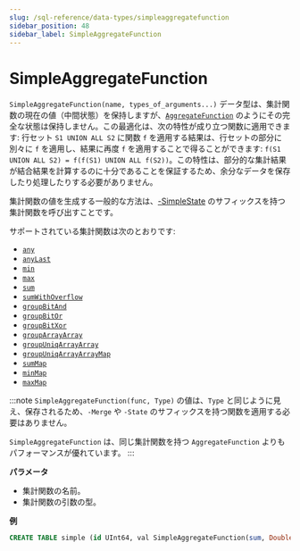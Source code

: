 ```yaml
---
slug: /sql-reference/data-types/simpleaggregatefunction
sidebar_position: 48
sidebar_label: SimpleAggregateFunction
---
```


# SimpleAggregateFunction

`SimpleAggregateFunction(name, types_of_arguments...)` データ型は、集計関数の現在の値（中間状態）を保持しますが、[`AggregateFunction`](../../sql-reference/data-types/aggregatefunction.md) のようにその完全な状態は保持しません。この最適化は、次の特性が成り立つ関数に適用できます: 行セット `S1 UNION ALL S2` に関数 `f` を適用する結果は、行セットの部分に別々に `f` を適用し、結果に再度 `f` を適用することで得ることができます: `f(S1 UNION ALL S2) = f(f(S1) UNION ALL f(S2))`。この特性は、部分的な集計結果が結合結果を計算するのに十分であることを保証するため、余分なデータを保存したり処理したりする必要がありません。

集計関数の値を生成する一般的な方法は、[-SimpleState](../../sql-reference/aggregate-functions/combinators.md#agg-functions-combinator-simplestate) のサフィックスを持つ集計関数を呼び出すことです。

サポートされている集計関数は次のとおりです:

- [`any`](../../sql-reference/aggregate-functions/reference/any.md#agg_function-any)
- [`anyLast`](../../sql-reference/aggregate-functions/reference/anylast.md#anylastx)
- [`min`](../../sql-reference/aggregate-functions/reference/min.md#agg_function-min)
- [`max`](../../sql-reference/aggregate-functions/reference/max.md#agg_function-max)
- [`sum`](../../sql-reference/aggregate-functions/reference/sum.md#agg_function-sum)
- [`sumWithOverflow`](../../sql-reference/aggregate-functions/reference/sumwithoverflow.md#sumwithoverflowx)
- [`groupBitAnd`](../../sql-reference/aggregate-functions/reference/groupbitand.md#groupbitand)
- [`groupBitOr`](../../sql-reference/aggregate-functions/reference/groupbitor.md#groupbitor)
- [`groupBitXor`](../../sql-reference/aggregate-functions/reference/groupbitxor.md#groupbitxor)
- [`groupArrayArray`](../../sql-reference/aggregate-functions/reference/grouparray.md#agg_function-grouparray)
- [`groupUniqArrayArray`](../../sql-reference/aggregate-functions/reference/groupuniqarray.md)
- [`groupUniqArrayArrayMap`](../../sql-reference/aggregate-functions/combinators#-map)
- [`sumMap`](../../sql-reference/aggregate-functions/reference/summap.md#agg_functions-summap)
- [`minMap`](../../sql-reference/aggregate-functions/reference/minmap.md#agg_functions-minmap)
- [`maxMap`](../../sql-reference/aggregate-functions/reference/maxmap.md#agg_functions-maxmap)

:::note
`SimpleAggregateFunction(func, Type)` の値は、`Type` と同じように見え、保存されるため、`-Merge` や `-State` のサフィックスを持つ関数を適用する必要はありません。

`SimpleAggregateFunction` は、同じ集計関数を持つ `AggregateFunction` よりもパフォーマンスが優れています。
:::

**パラメータ**

- 集計関数の名前。
- 集計関数の引数の型。

**例**

``` sql
CREATE TABLE simple (id UInt64, val SimpleAggregateFunction(sum, Double)) ENGINE=AggregatingMergeTree ORDER BY id;
```
